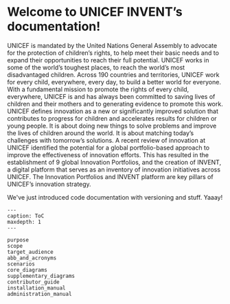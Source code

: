 # Welcome to UNICEF INVENT’s documentation!
UNICEF is mandated by the United Nations General Assembly to advocate for the protection of children’s rights, to help meet their basic needs and to expand their opportunities to reach their full potential. UNICEF works in some of the world’s toughest places, to reach the world’s most disadvantaged children. Across 190 countries and territories, UNICEF work for every child, everywhere, every day, to build a better world for everyone. With a fundamental mission to promote the rights of every child, everywhere, UNICEF is and has always been committed to saving lives of children and their mothers and to generating evidence to promote this work. UNICEF defines innovation as a new or significantly improved solution that contributes to progress for children and accelerates results for children or young people. It is about doing new things to solve problems and improve the lives of children around the world. It is about matching today’s challenges with tomorrow’s solutions. A recent review of innovation at UNICEF identified the potential for a global portfolio-based approach to improve the effectiveness of innovation efforts. This has resulted in the establishment of 9 global Innovation Portfolios, and the creation of INVENT, a digital platform that serves as an inventory of innovation initiatives across UNICEF. The Innovation Portfolios and INVENT platform are key pillars of UNICEF’s innovation strategy.

We've just introduced code documentation with versioning and stuff. Yaaay!

```{toctree}
---
caption: ToC
maxdepth: 1
---

purpose
scope
target_audience
abb_and_acronyms
scenarios
core_diagrams
supplementary_diagrams
contributor_guide
installation_manual
administration_manual
```

